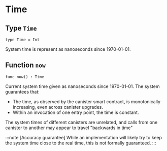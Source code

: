 # Time

## Type `Time`
``` motoko no-repl
type Time = Int
```

 System time is represent as nanoseconds since 1970-01-01.

## Function `now`
``` motoko no-repl
func now() : Time
```

 Current system time given as nanoseconds since 1970-01-01. The system guarantees that:

 * The time, as observed by the canister smart contract, is monotonically increasing, even across canister upgrades.
 * Within an invocation of one entry point, the time is constant.

The system times of different canisters are unrelated, and calls from one canister to another may appear to travel "backwards in time"

:::note [Accuracy guarantee]
 While an implementation will likely try to keep the system time close to the real time, this is not formally guaranteed.
:::
